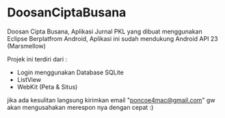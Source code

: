 # DoosanCiptaBusana

Doosan Cipta Busana, Aplikasi Jurnal PKL yang dibuat menggunakan Eclipse Berplatfrom Android, Aplikasi ini sudah mendukung Android API 23 (Marsmellow)

Projek ini terdiri dari :

- Login menggunakan Database SQLite
- ListView
- WebKit (Peta & Situs)

jika ada kesulitan langsung kirimkan email "poncoe4mac@gmail.com" gw akan mengusahakan merespon nya dengan cepat :)
